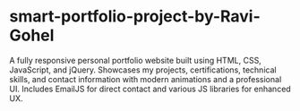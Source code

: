 # smart-portfolio-project-by-Ravi-Gohel
A fully responsive personal portfolio website built using HTML, CSS, JavaScript, and jQuery. Showcases my projects, certifications, technical skills, and contact information with modern animations and a professional UI. Includes EmailJS for direct contact and various JS libraries for enhanced UX.
